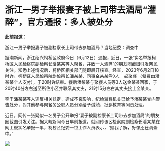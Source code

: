 

# 浙江一男子举报妻子被上司带去酒局“灌醉”，官方通报：多人被处分

**此前报道：**

浙江一男子举报妻子被副检察长上司带去参加酒局？当地纪委：调查中

据潮新闻，浙江绍兴柯桥区政府今日（6月12日）通报，近日，一张“实名举报柯桥区人民检察院副检察长潘某某等人聚餐，并致一人酒醉”的朋友圈截图引发网民关注。知悉上述情况后，柯桥区相关部门随即展开核查。经查，2023年6月2日18时许，柯桥区人民检察院副检察长潘某某、同事金某某等9人一起聚餐
（餐费由潘某某个人支付），于20时许结束。餐后潘某某与聚餐人员等3人送金某某回家，于20时40分左右送至所住小区并联系其丈夫，21时15分左右其丈夫接上金某某。

鉴于潘某某等人违反相关规定，造成不良影响，纪检监察机关已给予潘某某党内警告处分，对其他参与聚餐的公职人员分别给予诫勉、批评教育等问责处理。

近日，网传一张疑似一名男子公开举报“妻子被副检察长上司带去参加酒局”的朋友圈截图引发关注。据大皖新闻今日早前报道，就网传该区检察院副检察长潘某某在网上被实名举报一事，柯桥区纪委一位工作人员表示，“据我了解，好像还在调查中。”

![](https://inews.gtimg.com/om_bt/ODpOPeYxuGvXrpFEDTtKex4DoyhmYVmSP3CPO29V2Ac1QAA/1000)

